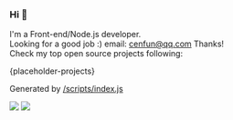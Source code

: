 ### Hi 👋

I'm a Front-end/Node.js developer.  
Looking for a good job :) email: [cenfun@qq.com](cenfun@qq.com) Thanks!  
Check my top open source projects following:

{placeholder-projects}
  
Generated by [/scripts/index.js](/scripts/index.js)

[![](https://github-readme-stats.vercel.app/api?username=cenfun)](https://github.com/cenfun)
[![](https://github-readme-stats.vercel.app/api/top-langs/?username=cenfun&layout=compact)](https://github.com/cenfun)
